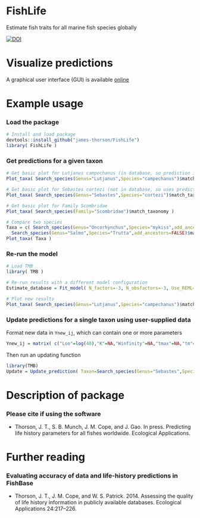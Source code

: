 # FishLife
Estimate fish traits for all marine fish species globally

[![DOI](https://zenodo.org/badge/67250650.svg)](https://zenodo.org/badge/latestdoi/67250650)

# Visualize predictions

A graphical user interface (GUI) is available [online](https://james-thorson.shinyapps.io/FishLife/)

# Example usage

### Load the package
```R
# Install and load package
devtools::install_github("james-thorson/FishLife")
library( FishLife )
```

### Get predictions for a given taxon
```R
# Get basic plot for Lutjanus campechanus (in database, so prediction is informed by species-specific data)
Plot_taxa( Search_species(Genus="Lutjanus",Species="campechanus")$match_taxonomy )

# Get basic plot for Sebastes cortezi (not in database, so uses predictive distribution for genus Sebastes)
Plot_taxa( Search_species(Genus="Sebastes",Species="cortezi")$match_taxonomy )

# Get basic plot for Family Scombridae 
Plot_taxa( Search_species(Family="Scombridae")$match_taxonomy )

# Compare two species
Taxa = c( Search_species(Genus="Oncorhynchus",Species="mykiss",add_ancestors=FALSE)$match_taxonomy,
  Search_species(Genus="Salmo",Species="Trutta",add_ancestors=FALSE)$match_taxonomy )
Plot_taxa( Taxa )

```

### Re-run the model
```R
# Load TMB
library( TMB )

# Re-run results with a different model configuration
Estimate_database = Fit_model( N_factors=-3, N_obsfactors=-3, Use_REML=TRUE)

# Plot new results
Plot_taxa( Search_species(Genus="Lutjanus",Species="campechanus")$match_taxonomy )
```

### Update predictions for a single taxon using user-supplied data

Format new data in `Ynew_ij`, which can contain one or more parameters
```R
Ynew_ij = matrix( c("Loo"=log(40),"K"=NA,"Winfinity"=NA,"tmax"=NA,"tm"=NA,"M"=NA,"Lm"=NA,"Temperature"=NA), nrow=1)
```

Then run an updating function
```R
library(TMB)
Update = Update_prediction( Taxon=Search_species(Genus="Sebastes",Species="cortezi",add_ancestors=FALSE)$match_taxonomy, Ynew_ij=Ynew_ij)
```

Description of package
=============
### Please cite if using the software
* Thorson, J. T., S. B. Munch, J. M. Cope, and J. Gao. In press. Predicting life history parameters for all fishes worldwide. Ecological Applications.

Further reading
=============
### Evaluating accuracy of data and life-history predictions in FishBase
* Thorson, J. T., J. M. Cope, and W. S. Patrick. 2014. Assessing the quality of life history information in publicly available databases. Ecological Applications 24:217–226.

